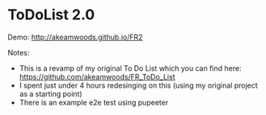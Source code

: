 # ToDoList 2.0

Demo: http://akeamwoods.github.io/FR2

Notes:
- This is a revamp of my original To Do List which you can find here: https://github.com/akeamwoods/FR_ToDo_List
- I spent just under 4 hours redesinging on this (using my original project as a starting point)
- There is an example e2e test using pupeeter

